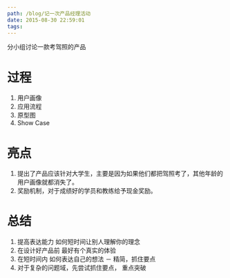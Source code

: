 ```yaml
---
path: /blog/记一次产品经理活动
date: 2015-08-30 22:59:01
tags:
---
```

分小组讨论一款考驾照的产品

过程
=====
1. 用户画像
2. 应用流程
3. 原型图
4. Show Case

亮点
=====
1. 提出了产品应该针对大学生，主要是因为如果他们都把驾照考了，其他年龄的用户画像就都消失了。
2. 奖励机制，对于成绩好的学员和教练给予现金奖励。

总结
=====
1. 提高表达能力 如何短时间让别人理解你的理念
2. 在设计好产品前 最好有个真实的体验
3. 在短时间内 如何表达自己的想法 － 精简，抓住要点
4. 对于复杂的问题域，先尝试抓住要点， 重点突破
